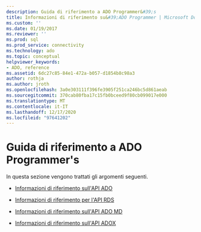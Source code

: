 ```yaml
---
description: Guida di riferimento a ADO Programmer&#39;s
title: Informazioni di riferimento su&#39;ADO Programmer | Microsoft Docs
ms.custom: ''
ms.date: 01/19/2017
ms.reviewer: ''
ms.prod: sql
ms.prod_service: connectivity
ms.technology: ado
ms.topic: conceptual
helpviewer_keywords:
- ADO, reference
ms.assetid: 6dc27c85-84e1-472a-b057-d1854b8c98a3
author: rothja
ms.author: jroth
ms.openlocfilehash: 3a0e303111f396fe3905f251ca246bc5d861aeab
ms.sourcegitcommit: 370cab80fba17c15fb0bceed9f80cb099017e000
ms.translationtype: MT
ms.contentlocale: it-IT
ms.lasthandoff: 12/17/2020
ms.locfileid: "97641202"
---
```

# <a name="ado-programmer39s-reference"></a>Guida di riferimento a ADO Programmer&#39;s
In questa sezione vengono trattati gli argomenti seguenti.  
  
-   [Informazioni di riferimento sull'API ADO](./ado-api/ado-api-reference.md)  
  
-   [Informazioni di riferimento per l'API RDS](./rds-api/rds-api-reference.md)  
  
-   [Informazioni di riferimento sull'API ADO MD](./ado-md-api/ado-md-object-model.md)  
  
-   [Informazioni di riferimento sull'API ADOX](./adox-api/adox-object-model.md)
